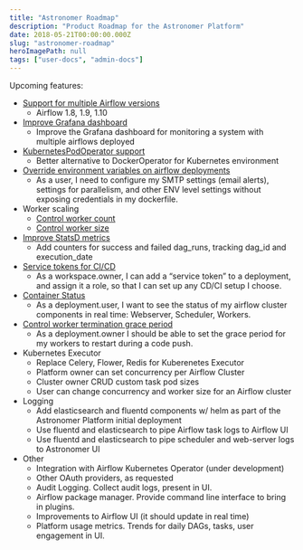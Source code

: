 ```yaml
---
title: "Astronomer Roadmap"
description: "Product Roadmap for the Astronomer Platform"
date: 2018-05-21T00:00:00.000Z
slug: "astronomer-roadmap"
heroImagePath: null
tags: ["user-docs", "admin-docs"]
---
```


Upcoming features:

* [Support for multiple Airflow versions](https://github.com/astronomerio/astronomer/issues/131)
  * Airflow 1.8, 1.9, 1.10
* [Improve Grafana dashboard](https://github.com/astronomerio/astronomer/issues/150)
  * Improve the Grafana dashboard for monitoring a system with multiple airflows deployed
* [KubernetesPodOperator support](https://github.com/astronomerio/astronomer-ee/issues/116)
  * Better alternative to DockerOperator for Kubernetes environment
* [Override environment variables on airflow deployments](https://github.com/astronomerio/astronomer-ee/issues/117)
  * As a user, I need to configure my SMTP settings (email alerts), settings for parallelism, and other ENV level settings without exposing credentials in my dockerfile.
* Worker scaling
  * [Control worker count](https://github.com/astronomerio/astronomer-ee/issues/119)
  * [Control worker size](https://github.com/astronomerio/astronomer-ee/issues/120)
* [Improve StatsD metrics](https://github.com/astronomerio/incubator-airflow/issues/29)
  * Add counters for success and failed dag_runs, tracking dag_id and execution_date
* [Service tokens for CI/CD](https://github.com/astronomerio/houston-api/issues/41)
  * As a workspace.owner, I can add a “service token” to a deployment, and assign it a role, so that I can set up any CD/CI setup I choose.
* [Container Status](https://github.com/astronomerio/astronomer-ee/issues/124)
  * As a deployment.user, I want to see the status of my airflow cluster components in real time: Webserver, Scheduler, Workers.  
* [Control worker termination grace period](https://github.com/astronomerio/astronomer-ee/issues/123)
  * As a deployment.owner I should be able to set the grace period for my workers to restart during a code push.
* Kubernetes Executor
  * Replace Celery, Flower, Redis for Kuberenetes Executor
  * Platform owner can set concurrency per Airflow Cluster
  * Cluster owner CRUD custom task pod sizes
  * User can change concurrency and worker size for an Airflow cluster
* Logging
  * Add elasticsearch and fluentd components w/ helm as part of the Astronomer Platform initial deployment
  * Use fluentd and elasticsearch to pipe Airflow task logs to Airflow UI
  * Use fluentd and elasticsearch to pipe scheduler and web-server logs to Astronomer UI
* Other
  * Integration with Airflow Kubernetes Operator (under development)
  * Other OAuth providers, as requested
  * Audit Logging. Collect audit logs, present in UI.
  * Airflow package manager. Provide command line interface to bring in plugins.
  * Improvements to Airflow UI (it should update in real time)
  * Platform usage metrics. Trends for daily DAGs, tasks, user engagement in UI.
